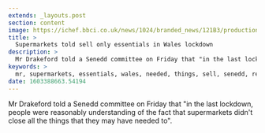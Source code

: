 ```yaml
--- 
extends: _layouts.post 
section: content 
image: https://ichef.bbci.co.uk/news/1024/branded_news/121B3/production/_115036147_aldi4.jpg 
title: > 
  Supermarkets told sell only essentials in Wales lockdown 
description: > 
  Mr Drakeford told a Senedd committee on Friday that "in the last lockdown, people were reasonably understanding of the fact that supermarkets didn't close all the things that they may have needed to". 
keywords: > 
  mr, supermarkets, essentials, wales, needed, things, sell, senedd, reasonably, told, lockdown, understanding, fact 
date: 1603388663.54194 
--- 
```

<div><p>Mr Drakeford told a Senedd committee on Friday that "in the last lockdown, people were reasonably understanding of the fact that supermarkets didn't close all the things that they may have needed to".</p></div>